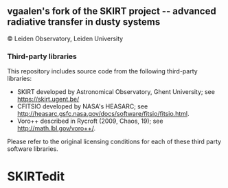 vgaalen's fork of the SKIRT project -- advanced radiative transfer in dusty systems
--------------------------------------------
© Leiden Observatory, Leiden University

### Third-party libraries

This repository includes source code from the following third-party libraries:
 - SKIRT developed by Astronomical Observatory, Ghent University; see <https://skirt.ugent.be/>
 - CFITSIO developed by NASA's HEASARC;
   see <http://heasarc.gsfc.nasa.gov/docs/software/fitsio/fitsio.html>.
 - Voro++ described in Rycroft (2009, Chaos, 19);
   see <http://math.lbl.gov/voro++/>.

Please refer to the original licensing conditions for each of these third party
software libraries.
# SKIRTedit
